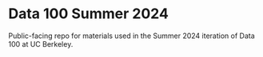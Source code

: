 # Data 100 Summer 2024

Public-facing repo for materials used in the Summer 2024 iteration of Data 100 at UC Berkeley.
